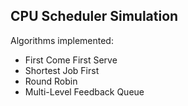 ## CPU Scheduler Simulation
Algorithms implemented:
- First Come First Serve
- Shortest Job First
- Round Robin
- Multi-Level Feedback Queue
